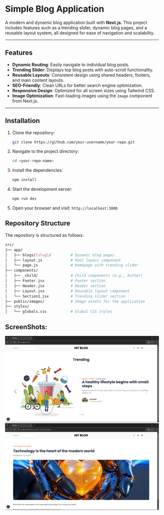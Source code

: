 # Simple Blog Application

A modern and dynamic blog application built with **Next.js**. This project includes features such as a trending slider, dynamic blog pages, and a reusable layout system, all designed for ease of navigation and scalability.

---

## Features

- **Dynamic Routing**: Easily navigate to individual blog posts.
- **Trending Slider**: Displays top blog posts with auto-scroll functionality.
- **Reusable Layouts**: Consistent design using shared headers, footers, and main content layouts.
- **SEO-Friendly**: Clean URLs for better search engine optimization.
- **Responsive Design**: Optimized for all screen sizes using Tailwind CSS.
- **Image Optimization**: Fast-loading images using the `Image` component from Next.js.

---

## Installation

1. Clone the repository:
   ```bash
   git clone https://github.com/your-username/your-repo.git
   ```

2. Navigate to the project directory:
    ```bash
    cd <your-repo-name>
    ```

3. Install the dependencies:
    ```bash
    npm install
    ```

4. Start the development server:
    ```bash
    npm run dev
    ```

5. Open your browser and visit: ```http://localhost:3000```

## Repository Structure
The repository is structured as follows:
```bash
src/
├── app/
│   ├── blogs/[slug]/         # Dynamic blog pages
│   ├── layout.js             # Root layout component
│   └── page.js               # Homepage with trending slider
├── components/
│   ├── _child/               # Child components (e.g., Author)
│   ├── Footer.jsx            # Footer section
│   ├── Header.jsx            # Header section
│   ├── Layout.jsx            # Reusable layout component
│   └── Section1.jsx          # Trending slider section
├── public/images/            # Image assets for the application
├── styles/
│   └── globals.css           # Global CSS styles
```

## ScreenShots:
![alt text](image.png)
![alt text](image-1.png)